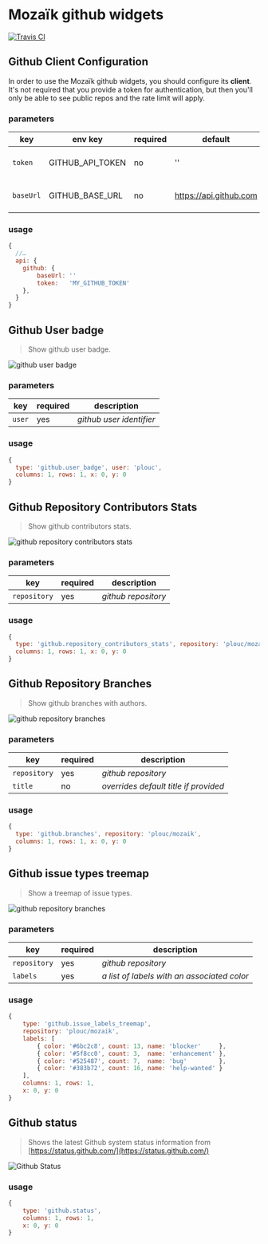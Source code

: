 # Mozaïk github widgets

[![Travis CI](https://img.shields.io/travis/plouc/mozaik-ext-github.svg?style=flat-square)](https://travis-ci.org/plouc/mozaik-ext-github)

## Github Client Configuration

In order to use the Mozaïk github widgets, you should configure its **client**.
It's not required that you provide a token for authentication, but then
you'll only be able to see public repos and the rate limit will apply.

### parameters

key       | env key          | required | default                | description
----------|------------------|----------|------------------------|----------------------------
`token`   | GITHUB_API_TOKEN | no       | ''                     | *github authentication token*
`baseUrl` | GITHUB_BASE_URL  | no       | https://api.github.com | *github api url* (useful for enterprise)

### usage

```javascript
{
  //…
  api: {
    github: {
        baseUrl: ''
        token:   'MY_GITHUB_TOKEN'
    },
  }
}
```



## Github User badge

> Show github user badge.

![github user badge](https://raw.githubusercontent.com/plouc/mozaik-ext-github/master/preview/github.user_badge.png)

### parameters

key    | required | description
-------|----------|--------------------------
`user` | yes      | *github user identifier*

### usage

```javascript
{
  type: 'github.user_badge', user: 'plouc',
  columns: 1, rows: 1, x: 0, y: 0
}
```



## Github Repository Contributors Stats

> Show github contributors stats.

![github repository contributors stats](https://raw.githubusercontent.com/plouc/mozaik-ext-github/master/preview/github.repository_contributors_stats.png)

### parameters

key          | required | description
-------------|----------|---------------
`repository` | yes      | *github repository*

### usage

```javascript
{
  type: 'github.repository_contributors_stats', repository: 'plouc/mozaik',
  columns: 1, rows: 1, x: 0, y: 0
}
```



## Github Repository Branches

> Show github branches with authors.

![github repository branches](https://raw.githubusercontent.com/plouc/mozaik-ext-github/master/preview/github.branches.png)

### parameters

key          | required | description
-------------|----------|---------------
`repository` | yes      | *github repository*
`title`      | no       | *overrides default title if provided*

### usage

```javascript
{
  type: 'github.branches', repository: 'plouc/mozaik',
  columns: 1, rows: 1, x: 0, y: 0
}
```



## Github issue types treemap

> Show a treemap of issue types.

![github repository branches](https://raw.githubusercontent.com/plouc/mozaik-ext-github/master/preview/github.issue_types_treemap.png)

### parameters

key          | required | description
-------------|----------|---------------
`repository` | yes      | *github repository*
`labels`     | yes      | *a list of labels with an associated color*

### usage

```javascript
{
    type: 'github.issue_labels_treemap',
    repository: 'plouc/mozaik',
    labels: [
        { color: '#6bc2c8', count: 13, name: 'blocker'     },
        { color: '#5f8cc0', count: 3,  name: 'enhancement' },
        { color: '#525487', count: 7,  name: 'bug'         },
        { color: '#383b72', count: 16, name: 'help-wanted' }
    ],
    columns: 1, rows: 1,
    x: 0, y: 0
}
```

## Github status

> Shows the latest Github system status information from [https://status.github.com/](https://status.github.com/)

![Github Status](https://raw.githubusercontent.com/plouc/mozaik-ext-github/master/preview/github.status.png)

### usage

```javascript
{
    type: 'github.status',
    columns: 1, rows: 1,
    x: 0, y: 0
}
```